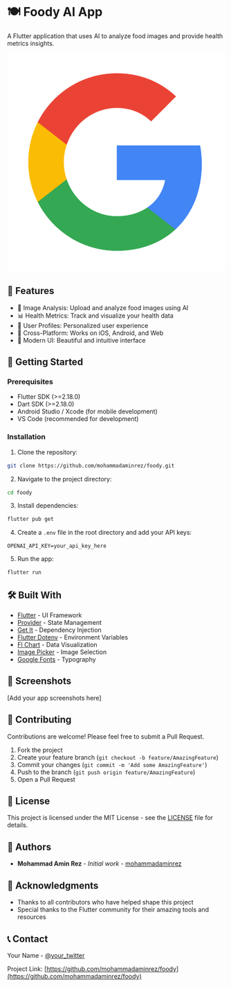 # 🍽️ Foody AI App

A Flutter application that uses AI to analyze food images and provide health metrics insights.

![Foody AI App](assets/google_logo.png)

## 🌟 Features

- 📸 Image Analysis: Upload and analyze food images using AI
- 📊 Health Metrics: Track and visualize your health data
- 🎯 User Profiles: Personalized user experience
- 📱 Cross-Platform: Works on iOS, Android, and Web
- 🎨 Modern UI: Beautiful and intuitive interface

## 🚀 Getting Started

### Prerequisites

- Flutter SDK (>=2.18.0)
- Dart SDK (>=2.18.0)
- Android Studio / Xcode (for mobile development)
- VS Code (recommended for development)

### Installation

1. Clone the repository:
```bash
git clone https://github.com/mohammadaminrez/foody.git
```

2. Navigate to the project directory:
```bash
cd foody
```

3. Install dependencies:
```bash
flutter pub get
```

4. Create a `.env` file in the root directory and add your API keys:
```
OPENAI_API_KEY=your_api_key_here
```

5. Run the app:
```bash
flutter run
```

## 🛠️ Built With

- [Flutter](https://flutter.dev/) - UI Framework
- [Provider](https://pub.dev/packages/provider) - State Management
- [Get It](https://pub.dev/packages/get_it) - Dependency Injection
- [Flutter Dotenv](https://pub.dev/packages/flutter_dotenv) - Environment Variables
- [Fl Chart](https://pub.dev/packages/fl_chart) - Data Visualization
- [Image Picker](https://pub.dev/packages/image_picker) - Image Selection
- [Google Fonts](https://pub.dev/packages/google_fonts) - Typography

## 📱 Screenshots

[Add your app screenshots here]

## 🤝 Contributing

Contributions are welcome! Please feel free to submit a Pull Request.

1. Fork the project
2. Create your feature branch (`git checkout -b feature/AmazingFeature`)
3. Commit your changes (`git commit -m 'Add some AmazingFeature'`)
4. Push to the branch (`git push origin feature/AmazingFeature`)
5. Open a Pull Request

## 📄 License

This project is licensed under the MIT License - see the [LICENSE](LICENSE) file for details.

## 👥 Authors

- **Mohammad Amin Rez** - *Initial work* - [mohammadaminrez](https://github.com/mohammadaminrez)

## 🙏 Acknowledgments

- Thanks to all contributors who have helped shape this project
- Special thanks to the Flutter community for their amazing tools and resources

## 📞 Contact

Your Name - [@your_twitter](https://twitter.com/your_twitter)

Project Link: [https://github.com/mohammadaminrez/foody](https://github.com/mohammadaminrez/foody)
